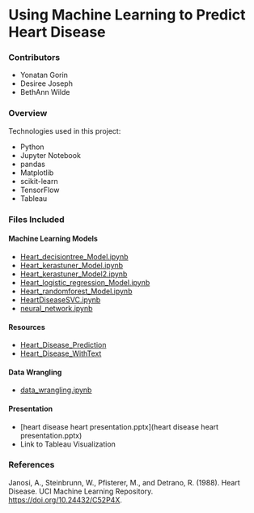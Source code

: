 # Using Machine Learning to Predict Heart Disease
### Contributors
* Yonatan Gorin
* Desiree Joseph
* BethAnn Wilde

### Overview

Technologies used in this project: 
* Python
* Jupyter Notebook
* pandas
* Matplotlib
* scikit-learn
* TensorFlow
* Tableau

### Files Included
#### Machine Learning Models
* [Heart_decisiontree_Model.ipynb](ML_Model_Codes\Heart_decisiontree_Model.ipynb)
* [Heart_kerastuner_Model.ipynb](ML_Model_Codes\Heart_kerastuner_Model.ipynb)
* [Heart_kerastuner_Model2.ipynb](ML_Model_Codes\Heart_kerastuner_Model2.ipynb)
* [Heart_logistic_regression_Model.ipynb](ML_Model_Codes\Heart_logistic_regression_Model.ipynb)
* [Heart_randomforest_Model.ipynb](ML_Model_Codes\Heart_randomforest_Model.ipynb)
* [HeartDiseaseSVC.ipynb](ML_Model_Codes\HeartDiseaseSVC.ipynb)
* [neural_network.ipynb](ML_Model_Codes\neural_network.ipynb)

#### Resources
* [Heart_Disease_Prediction](Resources\Heart_Disease_Prediction.csv)
* [Heart_Disease_WithText](Resources\Heart_Disease_WithText.csv)

#### Data Wrangling
* [data_wrangling.ipynb](data_wrangling.ipynb)

#### Presentation
* [heart disease heart presentation.pptx](heart disease heart presentation.pptx)
* Link to Tableau Visualization

### References
Janosi, A., Steinbrunn, W., Pfisterer, M., and Detrano, R. (1988). Heart Disease. UCI Machine Learning Repository. https://doi.org/10.24432/C52P4X.